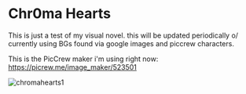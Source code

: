 # Chr0ma Hearts
This is just a test of my visual novel. this will be updated periodically 
o/
currently using BGs found via google images and piccrew characters.


This is the PicCrew maker i'm using right now: https://picrew.me/image_maker/523501 



![chromahearts1](https://user-images.githubusercontent.com/117401892/199876886-1bb23c8a-b7a1-457b-bd96-5a387a11a5a9.png)
